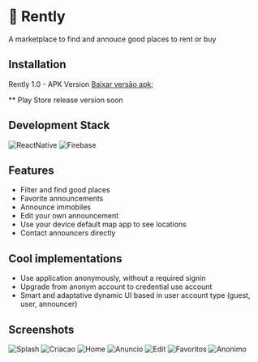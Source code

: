 
# 🏡 Rently

A marketplace to find and annouce good places to rent or buy 


## Installation
Rently 1.0 - APK Version
[Baixar versão apk](https://encurtador.com.br/ioAY0);

** Play Store release version soon

## Development Stack

![ReactNative](https://img.shields.io/static/v1?label=APP&message=React-Native&color=61DAFB&style=for-the-badge&logo=react)
![Firebase](https://img.shields.io/static/v1?label=Backend&message=Firebase&color=ffc400&style=for-the-badge&logo=firebase)


## Features

- Filter and find good places
- Favorite announcements
- Announce immobiles
- Edit your own announcement
- Use your device default map app to see locations
- Contact announcers directly 

## Cool implementations

- Use application anonymously, without a required signin
- Upgrade from anonym account to credential use account
- Smart and adaptative dynamic UI based in user account type (guest, user, announcer)


## Screenshots

![Splash](https://i.imgur.com/u1I15oV.png)
![Criacao](https://i.imgur.com/YybIRsa.png)
![Home](https://i.imgur.com/ci0oRMr.png)
![Anuncio](https://i.imgur.com/FgNdMGP.png)
![Edit](https://i.imgur.com/NLOQZyD.png)
![Favoritos](https://i.imgur.com/vLT9sSP.png)
![Anonimo](https://i.imgur.com/3lkYJKg.png)
    
